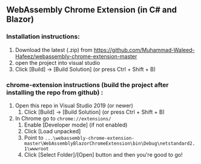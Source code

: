 ## WebAssembly Chrome Extension (in C# and Blazor)

### Installation instructions:

1. Download the latest (.zip) from https://github.com/Muhammad-Waleed-Hafeez/webassembly-chrome-extension-master
1. open the project into visual studio
1. Click [Build] -> [Build Solution] (or press Ctrl + Shift + B)

### chrome-extension instructions (build the project after installing the repo from github) :

1. Open this repo in Visual Studio 2019 (or newer)
   1. Click [Build] -> [Build Solution] (or press Ctrl + Shift + B)
2. In Chrome go to `chrome://extensions/`
   1. Enable [Developer mode] (if not enabled)
   1. Click [Load unpacked]
   1. Point to `...\webassembly-chrome-extension-master\WebAssemblyBlazorChromeExtension\bin\Debug\netstandard2.1\wwwroot` 
   1. Click [Select Folder]/[Open] button and then you're good to go! 
 

